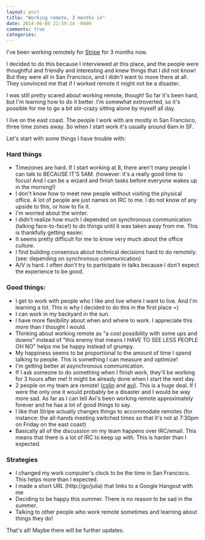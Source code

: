 ```yaml
---
layout: post
title: "Working remote, 3 months in"
date: 2014-06-06 22:59:14 -0400
comments: true
categories: 
---
```


I've been working remotely for [Stripe](http://stripe.com) for 3
months now. 

I decided to do this because I interviewed at this place, and the
people were thoughtful and friendly and interesting and knew things
that I did not know! But they were all in San Francisco, and I didn't
want to move there at all. They convinced me that if I worked remote
it might not be a disaster.

<!-- more -->

I was still pretty scared about working remote, though! So far it's
been hard, but I'm learning how to do it better. I'm somewhat
extroverted, so it's possible for me to go a bit stir-crazy sitting
alone by myself all day.

I live on the east coast. The people I work with are mostly in San
Francisco, three time zones away. So when I start work it's usually
around 6am in SF.

Let's start with some things I have trouble with:

### Hard things

* Timezones are hard. If I start working at 8, there aren't many
  people I can talk to BECAUSE IT'S 5AM. (however: it's a really good
  time to focus! And I can be a wizard and finish tasks before
  everyone wakes up in the morning!)
* I don't know how to meet new people without visiting the physical
  office. A lot of people are just names on IRC to me. I do not know
  of any upside to this, or how to fix it.
* I'm worried about the winter.
* I didn't realize how much I depended on synchronous communication
  (talking face-to-face!) to do things until it was taken away from
  me. This is thankfully getting easier.
* It seems pretty difficult for me to know very much about the office
  culture.
* I find building consensus about technical decisions hard to do
  remotely. (see: depending on synchronous communication)
* A/V is hard. I often don't try to participate in talks because I
  don't expect the experience to be good.

### Good things:

* I get to work with people who I like and live where I want to live.
  And I'm learning a lot. This is why I decided to do this in the
  first place =)
* I can work in my backyard in the sun.
* I have more flexibility about when and where to work. I appreciate
  this more than I thought I would.
* Thinking about working remote as "a cool possibility with some ups
  and downs" instead of "this enemy that means I HAVE TO SEE LESS
  PEOPLE OH NO" helps me be happy instead of grumpy.
* My happiness seems to be proportional to the amount of time I spend
  talking to people. This is something I can measure and optimize!
* I'm getting better at asynchronous communication.
* If I ask someone to do something when I finish work, they'll be
  working for 3 hours after me! It might be already done when I start
  the next day.
* 2 people on my team are remote!
  ([colin](https://twitter.com/colinmarc) and
  [avi](https://twitter.com/avibryant)). This is a huge deal. If I
  were the only one it would probably be a disaster and I would be way
  more sad. As far as I can tell Avi's been working remote
  approximately forever and he has a lot of good things to say.
* I like that Stripe actually changes things to accommodate remotes
  (for instance: the all-hands meeting switched times so that it's not
  at 7:30pm on Friday on the east coast)
* Basically all of the discussion on my team happens over IRC/email.
  This means that there is a lot of IRC to keep up with. This is
  harder than I expected.

### Strategies

* I changed my work computer's clock to be the time in San Francisco.
  This helps more than I expected.
* I made a short URL (http://go/julia) that links to a Google Hangout
  with me
* Deciding to be happy this summer. There is no reason to be sad in
  the summer.
* Talking to other people who work remote sometimes and learning about
  things they do!

That's all! Maybe there will be further updates.
